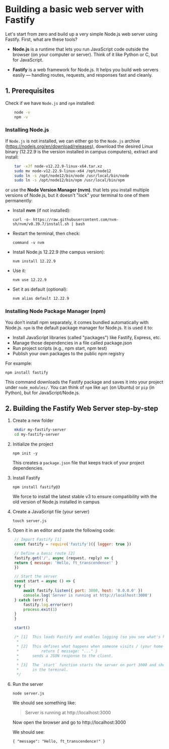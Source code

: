 # Building a basic web server with Fastify

Let's start from zero and build up a very simple Node.js web server using Fastify.
First, what are these tools?

- **Node.js** is a runtime that lets you run JavaScript code outside the browser (on your computer or server). Think of it like Python or C, but for JavaScript.

- **Fastify** is a web framework for Node.js. It helps you build web servers easily — handling routes, requests, and responses fast and cleanly.

## 1. Prerequisites

Check if we have `Node.js` and `npm` installed:

```bash
	node -v
	npm -v
```

### Installing Node.js

If `Node.js` is not installed, we can either go to the `Node.js` archive (https://nodejs.org/en/download/releases), download the desired Linux binary (12.22.9 is the version installed in campus computers), extract and install:

```bash
	tar -xJf node-v12.22.9-linux-x64.tar.xz
	sudo mv node-v12.22.9-linux-x64 /opt/node12
	sudo ln -s /opt/node12/bin/node /usr/local/bin/node
	sudo ln -s /opt/node12/bin/npm /usr/local/bin/npm
```

or use the **Node Version Manager (nvm)**. that lets you install multiple versions of Node.js, but it doesn't "lock" your terminal to one of them permanently:

- Install **nvm** (if not installed):

	`curl -o- https://raw.githubusercontent.com/nvm-sh/nvm/v0.39.7/install.sh | bash`

- Restart the terminal, then check:

	`command -v nvm`

- Install Node.js 12.22.9 (the campus version):

	`nvm install 12.22.9`

- Use it:

	`nvm use 12.22.9`

- Set it as default (optional):

    `nvm alias default 12.22.9`

### Installing Node Package Manager (npm)

You don’t install npm separately, it comes bundled automatically with Node.js.
`npm` is the default package manager for Node.js. It is used it to:

- Install JavaScript libraries (called "packages") like Fastify, Express, etc.
- Manage those dependencies in a file called package.json
- Run project scripts (e.g., npm start, npm test)
- Publish your own packages to the public npm registry

For example:

`npm install fastify`

This command downloads the Fastify package and saves it into your project under `node_modules/`. You can think of `npm` like `apt` (on Ubuntu) or `pip` (in Python), but for JavaScript/Node.js.

## 2.  Building the Fastify Web Server step-by-step

1. Create a new folder

```bash
	mkdir my-fastify-server
	cd my-fastify-server
```

2. Initialize the project

	`npm init -y`

	This creates a `package.json` file that keeps track of your project dependencies.

3. Install Fastify

	`npm install fastify@3`

	We force to install the latest stable v3 to ensure compatibility with the old version of Node.js installed in campus

4. Create a JavaScript file (your server)

	`touch server.js`

5. Open it in an editor and paste the following code:

```js
	// Import Fastify [1]
	const fastify = require('fastify')({ logger: true })

	// Define a basic route [2]
	fastify.get('/', async (request, reply) => {
	return { message: 'Hello, ft_transcendence!' }
	})

	// Start the server
	const start = async () => {
	try {
		await fastify.listen({ port: 3000, host: '0.0.0.0' })
		console.log('Server is running at http://localhost:3000')
	} catch (err) {
		fastify.log.error(err)
		process.exit(1)
	}
	}

	start()

	/* [1]	This loads Fastify and enables logging (so you see what's happening).
	 *
	 * [2]	This defines what happens when someone visits / (your home page).
	 * 			return { message: "..." } 
	 * 		sends a JSON response to the client.
	 * 
	 * [3]	The `start` function starts the server on port 3000 and shows a message
	 * 		in the terminal.
	 */ 
```

6. Run the server

	`node server.js`

	We should see something like:

	> Server is running at http://localhost:3000

	Now open the browser and go to http://localhost:3000

	We should see:

	`{ "message": "Hello, ft_transcendence!" }`
